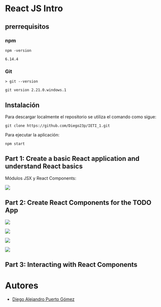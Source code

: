 # React JS Intro

## prerrequisitos

### npm

```
npm -version

6.14.4
```

### Git

```
> git --version

git version 2.21.0.windows.1
```

## Instalación

Para descargar localmente el repositorio se utiliza el comando como sigue:
```
git clone https://github.com/Diego23p/IETI_1.git
```

Para ejecutar la aplicación:
```
npm start
```

## Part 1: Create a basic React application and understand React basics

Módulos JSX y React Components:

![](/image/1.jpg)

## Part 2: Create React Components for the TODO App

![](/image/2.jpg)

![](/image/3.jpg)

![](/image/4.jpg)

![](/image/5.jpg)

## Part 3: Interacting with React Components



# Autores

- [Diego Alejandro Puerto Gómez](https://github.com/Diego23p)